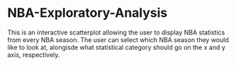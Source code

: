 # NBA-Exploratory-Analysis
This is an interactive scatterplot allowing the user to display NBA statistics from every NBA season. The user can select which NBA season they would like to look at, alongisde what statistical category should go on the x and y axis, respectively.
